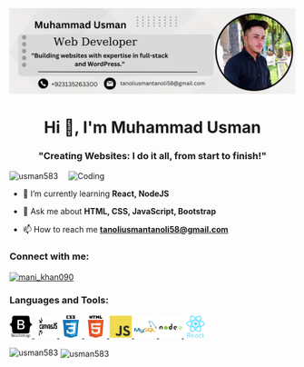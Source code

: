 
![logo](https://github.com/usman583/usman583/blob/main/usman%20banner.jpg)

<h1 align="center">Hi 👋, I'm Muhammad Usman</h1>
<h3 align="center">"Creating Websites: I do it all, from start to finish!"</h3>
<img align="right" alt="Coding" width="400" src="https://geekflare.com/wp-content/uploads/2022/02/Software-Engineering-1-840x628.jpg">

<p align="left"> <img src="https://komarev.com/ghpvc/?username=usman583&label=Profile%20views&color=0e75b6&style=flat" alt="usman583" /> </p>

- 🌱 I’m currently learning **React, NodeJS**

- 💬 Ask me about **HTML, CSS, JavaScript, Bootstrap**

- 📫 How to reach me **tanoliusmantanoli58@gmail.com**

<h3 align="left">Connect with me:</h3>
<p align="left">
<a href="https://instagram.com/mani_khan090" target="blank"><img align="center" src="https://raw.githubusercontent.com/rahuldkjain/github-profile-readme-generator/master/src/images/icons/Social/instagram.svg" alt="mani_khan090" height="30" width="40" /></a>
</p>

<h3 align="left">Languages and Tools:</h3>
<p align="left"> <a href="https://getbootstrap.com" target="_blank" rel="noreferrer"> <img src="https://raw.githubusercontent.com/devicons/devicon/master/icons/bootstrap/bootstrap-plain-wordmark.svg" alt="bootstrap" width="40" height="40"/> </a> <a href="https://canvasjs.com" target="_blank" rel="noreferrer"> <img src="https://raw.githubusercontent.com/Hardik0307/Hardik0307/master/assets/canvasjs-charts.svg" alt="canvasjs" width="40" height="40"/> </a> <a href="https://www.w3schools.com/css/" target="_blank" rel="noreferrer"> <img src="https://raw.githubusercontent.com/devicons/devicon/master/icons/css3/css3-original-wordmark.svg" alt="css3" width="40" height="40"/> </a> <a href="https://www.w3.org/html/" target="_blank" rel="noreferrer"> <img src="https://raw.githubusercontent.com/devicons/devicon/master/icons/html5/html5-original-wordmark.svg" alt="html5" width="40" height="40"/> </a> <a href="https://developer.mozilla.org/en-US/docs/Web/JavaScript" target="_blank" rel="noreferrer"> <img src="https://raw.githubusercontent.com/devicons/devicon/master/icons/javascript/javascript-original.svg" alt="javascript" width="40" height="40"/> </a> <a href="https://www.mysql.com/" target="_blank" rel="noreferrer"> <img src="https://raw.githubusercontent.com/devicons/devicon/master/icons/mysql/mysql-original-wordmark.svg" alt="mysql" width="40" height="40"/> </a> <a href="https://nodejs.org" target="_blank" rel="noreferrer"> <img src="https://raw.githubusercontent.com/devicons/devicon/master/icons/nodejs/nodejs-original-wordmark.svg" alt="nodejs" width="40" height="40"/> </a> <a href="https://reactjs.org/" target="_blank" rel="noreferrer"> <img src="https://raw.githubusercontent.com/devicons/devicon/master/icons/react/react-original-wordmark.svg" alt="react" width="40" height="40"/> </a> </p>

<p><img align="left" src="https://github-readme-stats.vercel.app/api/top-langs?username=usman583&show_icons=true&locale=en&layout=compact" alt="usman583" /></p>

<p>&nbsp;<img align="center" src="https://github-readme-stats.vercel.app/api?username=usman583&show_icons=true&locale=en" alt="usman583" /></p>
